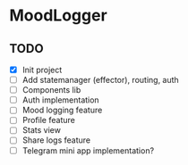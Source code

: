 # MoodLogger

## TODO

- [x] Init project
- [ ] Add statemanager (effector), routing, auth
- [ ] Components lib
- [ ] Auth implementation
- [ ] Mood logging feature
- [ ] Profile feature
- [ ] Stats view
- [ ] Share logs feature
- [ ] Telegram mini app implementation?
